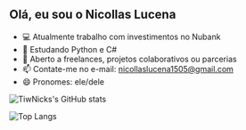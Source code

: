 ## Olá, eu sou o Nicollas Lucena

- 💻 Atualmente trabalho com investimentos no Nubank
- 🌱 Estudando Python e C#
- 👀 Aberto a freelances, projetos colaborativos ou parcerias
- 📫 Contate-me no e-mail: nicollaslucena1505@gmail.com
- 😄 Pronomes: ele/dele

![TiwNicks's GitHub stats](https://github-readme-stats.vercel.app/api?username=tiwnick&theme=midnight-purple_icons=true)

![Top Langs](https://github-readme-stats.vercel.app/api/top-langs/?username=tiwnick&layout=compact)
